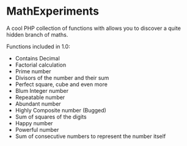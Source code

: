 # MathExperiments
A cool PHP collection of functions with allows you to discover a quite hidden branch of maths.

Functions included in 1.0:
* Contains Decimal
* Factorial calculation
* Prime number
* Divisors of the number and their sum
* Perfect square, cube and even more
* Blum Integer number
* Repeatable number
* Abundant number
* Highly Composite number (Bugged)
* Sum of squares of the digits
* Happy number
* Powerful number
* Sum of consecutive numbers to represent the number itself
